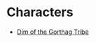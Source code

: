 # Characters
  * <a href="/Dim%20of%20the%20Gorthag%20Tribe/Dim.md">Dim of the Gorthag Tribe</a>
  
